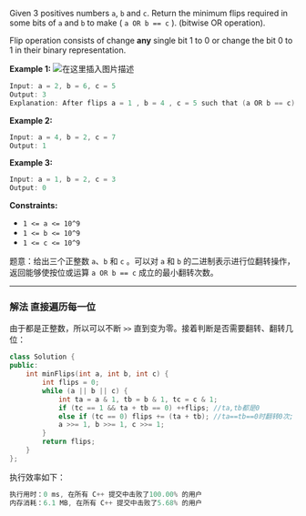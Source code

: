 

Given 3 positives numbers `a`, `b` and `c`. Return the minimum flips required in some bits of `a` and `b` to make ( `a OR b == c` ). (bitwise OR operation).

Flip operation consists of change **any** single bit 1 to 0 or change the bit 0 to 1 in their binary representation.

 

**Example 1:**
![在这里插入图片描述](https://img-blog.csdnimg.cn/20201106174832303.png#pic_center)

```swift
Input: a = 2, b = 6, c = 5
Output: 3
Explanation: After flips a = 1 , b = 4 , c = 5 such that (a OR b == c)
```

**Example 2:**

```swift
Input: a = 4, b = 2, c = 7
Output: 1
```

**Example 3:**

```swift
Input: a = 1, b = 2, c = 3
Output: 0
```

 

**Constraints:**
- `1 <= a <= 10^9`
- `1 <= b <= 10^9`
 - `1 <= c <= 10^9`

题意：给出三个正整数 `a`、`b` 和 `c` 。可以对 `a` 和 `b` 的二进制表示进行位翻转操作，返回能够使按位或运算 `a OR b == c` 成立的最小翻转次数。

---
### 解法 直接遍历每一位
由于都是正整数，所以可以不断 `>>` 直到变为零。接着判断是否需要翻转、翻转几位：
```cpp
class Solution {
public:
    int minFlips(int a, int b, int c) {
        int flips = 0;
        while (a || b || c) {
            int ta = a & 1, tb = b & 1, tc = c & 1;
            if (tc == 1 && ta + tb == 0) ++flips; //ta,tb都是0
            else if (tc == 0) flips += (ta + tb); //ta==tb==0时翻转0次; ta,tb有一个是1时翻转1次; ta==tb==1时翻转2次
            a >>= 1, b >>= 1, c >>= 1;
        }
        return flips;
    }
};
```
执行效率如下：
```cpp
执行用时：0 ms, 在所有 C++ 提交中击败了100.00% 的用户
内存消耗：6.1 MB, 在所有 C++ 提交中击败了5.68% 的用户
```
